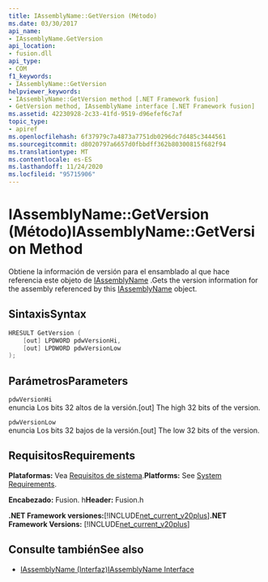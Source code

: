 ```yaml
---
title: IAssemblyName::GetVersion (Método)
ms.date: 03/30/2017
api_name:
- IAssemblyName.GetVersion
api_location:
- fusion.dll
api_type:
- COM
f1_keywords:
- IAssemblyName::GetVersion
helpviewer_keywords:
- IAssemblyName::GetVersion method [.NET Framework fusion]
- GetVersion method, IAssemblyName interface [.NET Framework fusion]
ms.assetid: 42230928-2c33-41fd-9519-d96efef6c7af
topic_type:
- apiref
ms.openlocfilehash: 6f37979c7a4873a7751db0296dc7d485c3444561
ms.sourcegitcommit: d8020797a6657d0fbbdff362b80300815f682f94
ms.translationtype: MT
ms.contentlocale: es-ES
ms.lasthandoff: 11/24/2020
ms.locfileid: "95715906"
---
```

# <a name="iassemblynamegetversion-method"></a><span data-ttu-id="03063-102">IAssemblyName::GetVersion (Método)</span><span class="sxs-lookup"><span data-stu-id="03063-102">IAssemblyName::GetVersion Method</span></span>

<span data-ttu-id="03063-103">Obtiene la información de versión para el ensamblado al que hace referencia este objeto de [IAssemblyName](iassemblyname-interface.md) .</span><span class="sxs-lookup"><span data-stu-id="03063-103">Gets the version information for the assembly referenced by this [IAssemblyName](iassemblyname-interface.md) object.</span></span>  
  
## <a name="syntax"></a><span data-ttu-id="03063-104">Sintaxis</span><span class="sxs-lookup"><span data-stu-id="03063-104">Syntax</span></span>  
  
```cpp  
HRESULT GetVersion (  
    [out] LPDWORD pdwVersionHi,  
    [out] LPDWORD pdwVersionLow  
);  
```  
  
## <a name="parameters"></a><span data-ttu-id="03063-105">Parámetros</span><span class="sxs-lookup"><span data-stu-id="03063-105">Parameters</span></span>  

 `pdwVersionHi`  
 <span data-ttu-id="03063-106">enuncia Los bits 32 altos de la versión.</span><span class="sxs-lookup"><span data-stu-id="03063-106">[out] The high 32 bits of the version.</span></span>  
  
 `pdwVersionLow`  
 <span data-ttu-id="03063-107">enuncia Los bits 32 bajos de la versión.</span><span class="sxs-lookup"><span data-stu-id="03063-107">[out] The low 32 bits of the version.</span></span>  
  
## <a name="requirements"></a><span data-ttu-id="03063-108">Requisitos</span><span class="sxs-lookup"><span data-stu-id="03063-108">Requirements</span></span>  

 <span data-ttu-id="03063-109">**Plataformas:** Vea [Requisitos de sistema](../../get-started/system-requirements.md).</span><span class="sxs-lookup"><span data-stu-id="03063-109">**Platforms:** See [System Requirements](../../get-started/system-requirements.md).</span></span>  
  
 <span data-ttu-id="03063-110">**Encabezado:** Fusion. h</span><span class="sxs-lookup"><span data-stu-id="03063-110">**Header:** Fusion.h</span></span>  
  
 <span data-ttu-id="03063-111">**.NET Framework versiones:**[!INCLUDE[net_current_v20plus](../../../../includes/net-current-v20plus-md.md)]</span><span class="sxs-lookup"><span data-stu-id="03063-111">**.NET Framework Versions:** [!INCLUDE[net_current_v20plus](../../../../includes/net-current-v20plus-md.md)]</span></span>  
  
## <a name="see-also"></a><span data-ttu-id="03063-112">Consulte también</span><span class="sxs-lookup"><span data-stu-id="03063-112">See also</span></span>

- [<span data-ttu-id="03063-113">IAssemblyName (Interfaz)</span><span class="sxs-lookup"><span data-stu-id="03063-113">IAssemblyName Interface</span></span>](iassemblyname-interface.md)
